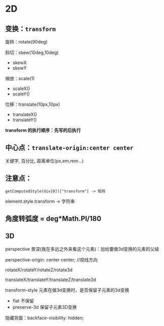 # 2D

## 变换：`transform`

旋转：rotate(90deg)

斜切：skew(10deg,10deg)

- skewX
- skewY

缩放：scale(1)

- scaleX()
- scaleY()

位移：translate(10px,10px)

- translateX()
- translateY()

**transform 的执行顺序：先写的后执行**

## 中心点：`translate-origin:center center`

关键字,
百分比,
距离单位(px,em,rem...)

## 注意点：

`getComputedStyle(div[0])["transform"] -> 矩阵`

element.style.transform -> 字符串

## 角度转弧度 = deg*Math.PI/180

## 3D

perspective 景深(我在多远之外来看这个元素)：加给要做3d变换的元素的父级

perspective-origin: center center; //视线方向

rotateX/rotateY/rotateZ/rotate3d

translateX/translateY/translateZ/translate3d

transform-style 元素在做3d变换时，是否保留子元素的3d变换

- flat 不保留
- preserve-3d 保留子元素3D变换

隐藏背面：backface-visibility: hidden;